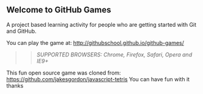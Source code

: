 ## Welcome to GitHub Games

A project based learning activity for people who are getting started with Git and GitHub.

You can play the game at: http://githubschool.github.io/github-games/

>> _*SUPPORTED BROWSERS*: Chrome, Firefox, Safari, Opera and IE9+_

This fun open source game was cloned from: https://github.com/jakesgordon/javascript-tetris
You can have fun with it thanks
